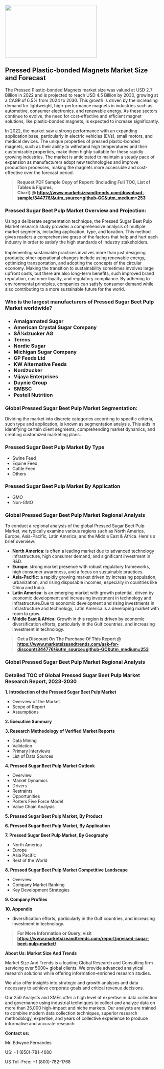 <p><img class="alignnone size-medium wp-image-20088" src="https://ffe5etoiles.com/wp-content/uploads/2024/12/MST1-300x171.png" alt="" width="300" height="171" /></p><h2>Pressed Plastic-bonded Magnets Market Size and Forecast</h2><p>The Pressed Plastic-bonded Magnets market size was valued at USD 2.7 Billion in 2022 and is projected to reach USD 4.5 Billion by 2030, growing at a CAGR of 6.5% from 2024 to 2030. This growth is driven by the increasing demand for lightweight, high-performance magnets in industries such as automotive, consumer electronics, and renewable energy. As these sectors continue to evolve, the need for cost-effective and efficient magnet solutions, like plastic-bonded magnets, is expected to increase significantly.</p><p>In 2022, the market saw a strong performance with an expanding application base, particularly in electric vehicles (EVs), small motors, and medical devices. The unique properties of pressed plastic-bonded magnets, such as their ability to withstand high temperatures and their customizable properties, make them highly suitable for these rapidly growing industries. The market is anticipated to maintain a steady pace of expansion as manufacturers adopt new technologies and improve production processes, making the magnets more accessible and cost-effective over the forecast period.</p></p><blockquote id="" class=""><strong>Request PDF Sample Copy of Report: (Including Full TOC, List of Tables &amp; Figures, Chart)&nbsp;@&nbsp;<strong><a href="https://www.marketsizeandtrends.com/download-sample/344776/&utm_source=github-GC&utm_medium=253" target="_blank">https://www.marketsizeandtrends.com/download-sample/344776/&utm_source=github-GC&utm_medium=253</a></strong></strong></blockquote><h3 id="" class="">Pressed Sugar Beet Pulp Market&nbsp;Overview and Projection:</h3><p id="" class="">Using a deliberate segmentation technique, the Pressed Sugar Beet Pulp Market research study provides a comprehensive analysis of multiple market segments, including application, type, and location. This method gives readers a comprehensive grasp of the factors that help and hurt each industry in order to satisfy the high standards of industry stakeholders. <br /> <br />Implementing sustainable practices involves more than just designing products; other operational changes include using renewable energy, optimizing transportation, and adopting the concepts of the circular economy. Making the transition to sustainability sometimes involves large upfront costs, but there are also long-term benefits, such improved brand reputation, customer loyalty, and regulatory compliance. By adhering to environmental principles, companies can satisfy consumer demand while also contributing to a more sustainable future for the world.</p><h3 id="" class="">Who is the largest manufacturers of&nbsp;Pressed Sugar Beet Pulp Market worldwide?</h3><h3 class=""><p><ul><li>Amalgamated Sugar </li><li> American Crystal Sugar Company </li><li> SÃ¼dzucker AG </li><li> Tereos </li><li> Nordic Sugar </li><li> Michigan Sugar Company </li><li> GP Feeds Ltd </li><li> KW Alternative Feeds </li><li> Nordzucker </li><li> Vijaya Enterprises </li><li> Duynie Group </li><li> SMBSC </li><li> Pestell Nutrition</li></ul></p></h3><h3 id="" class="">Global&nbsp;Pressed Sugar Beet Pulp Market Segmentation:</h3><p id="" class="">Dividing the market into discrete categories according to specific criteria, such type and application, is known as segmentation analysis. This aids in identifying certain client segments, comprehending market dynamics, and creating customized marketing plans.</p><h3 id="" class="">Pressed Sugar Beet Pulp Market&nbsp;By Type</h3><p><p><ul><li>Swine Feed</li><li> Equine Feed</li><li> Cattle Feed</li><li> Others</p></li></ul></p></p><h3 id="" class="">Pressed Sugar Beet Pulp Market&nbsp;By Application</h3><p class=""><p><ul><li>GMO</li><li> Non-GMO</li></ul></p></p><h3 id="" class="">Global Pressed Sugar Beet Pulp Market Regional Analysis</h3><p id="" class="">To conduct a regional analysis of the global Pressed Sugar Beet Pulp Market, we typically examine various regions such as North America, Europe, Asia-Pacific, Latin America, and the Middle East &amp; Africa. Here's a brief overview:</p><ul><li><strong>North America</strong>: is often a leading market due to advanced technology infrastructure, high consumer demand, and significant investment in R&amp;D.</li><li><strong>Europe</strong>: strong market presence with robust regulatory frameworks, high consumer awareness, and a focus on sustainable practices.</li><li><strong>Asia-Pacific</strong>: a rapidly growing market driven by increasing population, urbanization, and rising disposable incomes, especially in countries like China and India.</li><li><strong>Latin America</strong>: is an emerging market with growth potential, driven by economic development and increasing investment in technology and infrastructure.Due to economic development and rising investments in infrastructure and technology, Latin America is a developing market with room to grow.</li><li><strong>Middle East &amp; Africa</strong>: Growth in this region is driven by economic diversification efforts, particularly in the Gulf countries, and increasing investment in technology.</li></ul><blockquote id="" class=""><strong>Get a Discount On The Purchase Of This Report @ <strong><a href="https://www.marketsizeandtrends.com/ask-for-discount/344776/&utm_source=github-GC&utm_medium=253" target="_blank">https://www.marketsizeandtrends.com/ask-for-discount/344776/&utm_source=github-GC&utm_medium=253</a></strong></strong></blockquote><h3 id="" class="">Global Pressed Sugar Beet Pulp Market Regional Analysis</h3><h3 id="" class="">Detailed TOC of Global Pressed Sugar Beet Pulp Market Research Report, 2023-2030</h3><p id="" class=""><strong>1. Introduction of the Pressed Sugar Beet Pulp Market</strong></p><ul><li>Overview of the Market</li><li>Scope of Report</li><li>Assumptions</li></ul><p id="" class=""><strong>2. Executive Summary</strong></p><p id="" class=""><strong>3. Research Methodology of Verified Market Reports</strong></p><ul><li>Data Mining</li><li>Validation</li><li>Primary Interviews</li><li>List of Data Sources</li></ul><p id="" class=""><strong>4. Pressed Sugar Beet Pulp Market Outlook</strong></p><ul><li>Overview</li><li>Market Dynamics</li><li>Drivers</li><li>Restraints</li><li>Opportunities</li><li>Porters Five Force Model</li><li>Value Chain Analysis</li></ul><p id="" class=""><strong>5. Pressed Sugar Beet Pulp Market, By Product</strong></p><p id="" class=""><strong>6. Pressed Sugar Beet Pulp Market, By Application</strong></p><p id="" class=""><strong>7. Pressed Sugar Beet Pulp Market, By Geography</strong></p><ul><li>North America</li><li>Europe</li><li>Asia Pacific</li><li>Rest of the World</li></ul><p id="" class=""><strong>8. Pressed Sugar Beet Pulp Market Competitive Landscape</strong></p><ul><li>Overview</li><li>Company Market Ranking</li><li>Key Development Strategies</li></ul><p id="" class=""><strong>9. Company Profiles</strong></p><p id="" class=""><strong>10. Appendix</strong></p><ul><li>diversification efforts, particularly in the Gulf countries, and increasing investment in technology.</li></ul><blockquote id="" class=""><strong>For More Information or Query, visit <strong><strong><a href="https://www.marketsizeandtrends.com/report/pressed-sugar-beet-pulp-market/" target="_blank">https://www.marketsizeandtrends.com/report/pressed-sugar-beet-pulp-market/</a></strong></strong></strong></blockquote><p id="" class=""><strong>About Us: Market Size And Trends</strong></p><p id="" class="">Market Size And Trends is a leading Global Research and Consulting firm servicing over 5000+ global clients. We provide advanced analytical research solutions while offering information-enriched research studies.</p><p id="" class="">We also offer insights into strategic and growth analyses and data necessary to achieve corporate goals and critical revenue decisions.</p><p id="" class="">Our 250 Analysts and SMEs offer a high level of expertise in data collection and governance using industrial techniques to collect and analyze data on more than 25,000 high-impact and niche markets. Our analysts are trained to combine modern data collection techniques, superior research methodology, expertise, and years of collective experience to produce informative and accurate research.</p><p id="" class=""><strong>Contact us:</strong></p><p id="" class="">Mr. Edwyne Fernandes</p><p id="" class="">US: +1 (650)-781-4080</p><p id="" class="">US Toll-Free: +1 (800)-782-1768</p>
